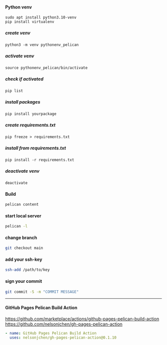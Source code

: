 #### Python venv


```
sudo apt install python3.10-venv
pip install virtualenv
```

##### create venv
```
python3 -m venv pythonenv_pelican
```
##### activate venv
```
source pythonenv_pelican/bin/activate
```
##### check if activated
```
pip list
```

##### install packages
```
pip install yourpackage
```

##### create requirements.txt
```
pip freeze > requirements.txt
```

##### install from requirements.txt
```
pip install -r requirements.txt
```

##### deactivate venv

```
deactivate
```


#### Build

```bash
pelican content

```

#### start local server

```bash
pelican -l
```

#### change branch

```bash
git checkout main
```

#### add your ssh-key

```bash
ssh-add /path/to/key
```

#### sign your commit

```bash
git commit -S -m "COMMIT MESSAGE"
```



---

#### GitHub Pages Pelican Build Action

https://github.com/marketplace/actions/github-pages-pelican-build-action
https://github.com/nelsonjchen/gh-pages-pelican-action


```yaml
- name: GitHub Pages Pelican Build Action
  uses: nelsonjchen/gh-pages-pelican-action@0.1.10
```
